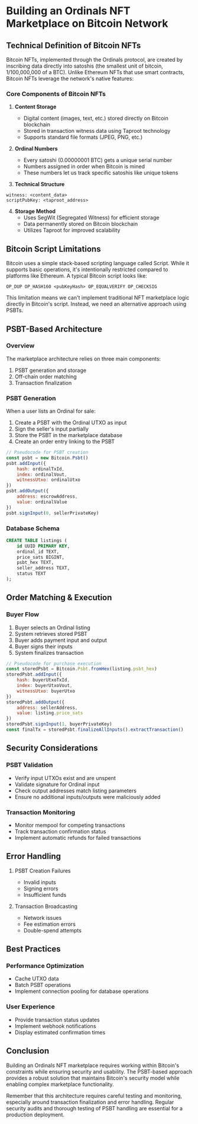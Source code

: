 # Building an Ordinals NFT Marketplace on Bitcoin Network

## Technical Definition of Bitcoin NFTs
Bitcoin NFTs, implemented through the Ordinals protocol, are created by inscribing data directly into satoshis (the smallest unit of bitcoin, 1/100,000,000 of a BTC). Unlike Ethereum NFTs that use smart contracts, Bitcoin NFTs leverage the network's native features:

### Core Components of Bitcoin NFTs
1. **Content Storage**
   - Digital content (images, text, etc.) stored directly on Bitcoin blockchain
   - Stored in transaction witness data using Taproot technology
   - Supports standard file formats (JPEG, PNG, etc.)

2. **Ordinal Numbers**
   - Every satoshi (0.00000001 BTC) gets a unique serial number
   - Numbers assigned in order when Bitcoin is mined
   - These numbers let us track specific satoshis like unique tokens

3. **Technical Structure**
```
witness: <content_data>
scriptPubKey: <taproot_address>
```

4. **Storage Method**
   - Uses SegWit (Segregated Witness) for efficient storage
   - Data permanently stored on Bitcoin blockchain
   - Utilizes Taproot for improved scalability

## Bitcoin Script Limitations
Bitcoin uses a simple stack-based scripting language called Script. While it supports basic operations, it's intentionally restricted compared to platforms like Ethereum. A typical Bitcoin script looks like:

```
OP_DUP OP_HASH160 <pubKeyHash> OP_EQUALVERIFY OP_CHECKSIG
```

This limitation means we can't implement traditional NFT marketplace logic directly in Bitcoin's script. Instead, we need an alternative approach using PSBTs.

## PSBT-Based Architecture

### Overview
The marketplace architecture relies on three main components:
1. PSBT generation and storage
2. Off-chain order matching
3. Transaction finalization

### PSBT Generation
When a user lists an Ordinal for sale:
1. Create a PSBT with the Ordinal UTXO as input
2. Sign the seller's input partially
3. Store the PSBT in the marketplace database
4. Create an order entry linking to the PSBT

```javascript
// Pseudocode for PSBT creation
const psbt = new Bitcoin.Psbt()
psbt.addInput({
    hash: ordinalTxId,
    index: ordinalVout,
    witnessUtxo: ordinalUtxo
})
psbt.addOutput({
    address: escrowAddress,
    value: ordinalValue
})
psbt.signInput(0, sellerPrivateKey)
```

### Database Schema
```sql
CREATE TABLE listings (
    id UUID PRIMARY KEY,
    ordinal_id TEXT,
    price_sats BIGINT,
    psbt_hex TEXT,
    seller_address TEXT,
    status TEXT
);
```

## Order Matching & Execution

### Buyer Flow
1. Buyer selects an Ordinal listing
2. System retrieves stored PSBT
3. Buyer adds payment input and output
4. Buyer signs their inputs
5. System finalizes transaction

```javascript
// Pseudocode for purchase execution
const storedPsbt = Bitcoin.Psbt.fromHex(listing.psbt_hex)
storedPsbt.addInput({
    hash: buyerUtxoTxId,
    index: buyerUtxoVout,
    witnessUtxo: buyerUtxo
})
storedPsbt.addOutput({
    address: sellerAddress,
    value: listing.price_sats
})
storedPsbt.signInput(1, buyerPrivateKey)
const finalTx = storedPsbt.finalizeAllInputs().extractTransaction()
```

## Security Considerations

### PSBT Validation
- Verify input UTXOs exist and are unspent
- Validate signature for Ordinal input
- Check output addresses match listing parameters
- Ensure no additional inputs/outputs were maliciously added

### Transaction Monitoring
- Monitor mempool for competing transactions
- Track transaction confirmation status
- Implement automatic refunds for failed transactions

## Error Handling
1. PSBT Creation Failures
   - Invalid inputs
   - Signing errors
   - Insufficient funds

2. Transaction Broadcasting
   - Network issues
   - Fee estimation errors
   - Double-spend attempts

## Best Practices

### Performance Optimization
- Cache UTXO data
- Batch PSBT operations
- Implement connection pooling for database operations

### User Experience
- Provide transaction status updates
- Implement webhook notifications
- Display estimated confirmation times

## Conclusion
Building an Ordinals NFT marketplace requires working within Bitcoin's constraints while ensuring security and usability. The PSBT-based approach provides a robust solution that maintains Bitcoin's security model while enabling complex marketplace functionality.

Remember that this architecture requires careful testing and monitoring, especially around transaction finalization and error handling. Regular security audits and thorough testing of PSBT handling are essential for a production deployment.
